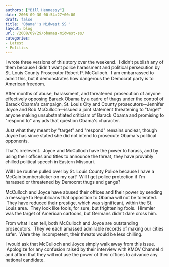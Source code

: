 ```yaml
---
authors: ["Bill Hennessy"]
date: 2008-09-30 00:54:27+00:00
draft: false
title: 'Obama''s Midwest SS '
layout: blog
url: /2008/09/29/obamas-midwest-ss/
categories:
- Latest
- Politics
---
```


I wrote three versions of this story over the weekend.  I didn't publish any of them because I didn't want police harassment and political persecution by St. Louis County Prosecutor Robert P. McCulloch.  I am embarrassed to admit this, but it demonstrates how dangerous the Democrat party is to American freedom.

After months of abuse, harassment, and threatened prosecution of anyone effectively opposing Barack Obama by a cadre of thugs under the control of Barack Obama's campaign, St. Louis City and County prosecutors--Jennifer Joyce and Bob McCulloch--issued a joint statement threatening to "target" anyone making unsubstantiated criticism of Barack Obama and promising to "respond to" any ads that question Obama's character.

Just what they meant by "target" and "respond" remains unclear, though Joyce has since stated she did not intend to prosecute Obama's political opponents.  

That's irrelevent.  Joyce and McCulloch have the power to harass, and by using their offices and titles to announce the threat, they have provably chilled political speech in Eastern Missouri. 

Will I be routine pulled over by St. Louis County Police because I have a McCain bumbersticker on my car?  Will I get police protection if I'm harassed or threatened by Democrat thugs and gangs? 

McCulloch and Joyce have abused their offices and their power by sending a message to Republicans that opposition to Obama will not be tolerated.  They have reduced their prestige, which was significant, within the St. Louis area.  They look like fools, for sure, but frightening fools.  Himmler was the target of American cartoons, but Germans didn't dare cross him.  

From what I can tell, both McCulloch and Joyce are outstanding prosecutors.  They've each amassed admirable records of making our cities safer.  Were they incompetent, their threats would be less chilling.  

I would ask that McCulloch and Joyce simply walk away from this issue.  Apologize for any confusion raised by their interview with KMOV Channel 4 and affirm that they will not use the power of their offices to advance any national candidate.
